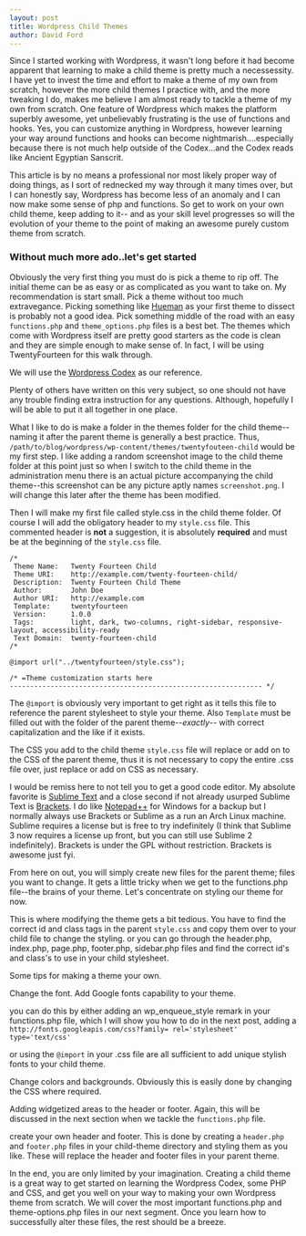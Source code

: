 ```yaml
---
layout: post
title: Wordpress Child Themes
author: David Ford
---
```


Since I started working with Wordpress, it wasn't long before it had become apparent that learning to make a child theme is pretty much a necessessity.  I have yet to invest the time and effort to make a theme of my own from scratch, however the more child themes I practice with, and the more tweaking I do, makes me believe I am almost ready to tackle a theme of my own from scratch.  One feature of Wordpress which makes the platform superbly awesome, yet unbelievably frustrating is the use of functions and hooks.  Yes, you can customize anything in Wordpress, however learning your way around functions and hooks can become nightmarish....especially because there is not much help outside of the Codex...and the Codex reads like Ancient Egyptian Sanscrit.

This article is by no means a professional nor most likely proper way of doing things, as I sort of rednecked my way through it many times over, but I can honestly say, Wordpress has become less of an anomaly and I can now make some sense of php and functions.  So get to work on your own child theme, keep adding to it-- and as your skill level progresses so will the evolution of your theme to the point of making an awesome purely custom theme from scratch.

### Without much more ado..let's get started

Obviously the very first thing you must do is pick a theme to rip off.  The initial theme can be as easy or as complicated as you want to take on.  My recommendation is start small.  Pick a theme without too much extravegance.  Picking something like [Hueman](http://alxmedia.se/themes/hueman/) as your first theme to dissect is probably not a good idea.  Pick something middle of the road with an easy `functions.php` and `theme_options.php` files is a best bet.  The themes which come with Wordpress itself are pretty good starters as the code is clean and they are simple enough to make sense of.  In fact, I will be using TwentyFourteen for this walk through.

We will use the [Wordpress Codex](http://codex.wordpress.org/Child_Themes) as our reference.

Plenty of others have written on this very subject, so one should not have any trouble finding extra instruction for any questions.  Although, hopefully I will be able to put it all together in one place.

What I like to do is make a folder in the themes folder for the child theme-- naming it after the parent theme is generally a best practice.  Thus, `/path/to/blog/wordpress/wp-content/themes/twentyfouteen-child` would be my first step.  I like adding a random screenshot image to the child theme folder at this point just so when I switch to the child theme in the administration menu there is an actual picture accompanying the child theme--this screenshot can be any picture aptly names `screenshot.png`.  I will change this later after the theme has been modified.

Then I will make my first file called style.css in the child theme folder. Of course I will add the obligatory header to my `style.css` file.  This commented header is <strong>not</strong> a suggestion, it is absolutely <strong>required</strong> and must be at the beginning of the `style.css` file.


```
/*
 Theme Name:   Twenty Fourteen Child
 Theme URI:    http://example.com/twenty-fourteen-child/
 Description:  Twenty Fourteen Child Theme
 Author:       John Doe
 Author URI:   http://example.com
 Template:     twentyfourteen
 Version:      1.0.0
 Tags:         light, dark, two-columns, right-sidebar, responsive-layout, accessibility-ready
 Text Domain:  twenty-fourteen-child
/*

@import url("../twentyfourteen/style.css");

/* =Theme customization starts here
-------------------------------------------------------------- */
```

The `@import` is obviously very important to get right as it tells this file to reference the parent stylesheet to style your theme.  Also `Template` must be filled out with the folder of the parent theme--*exactly*-- with correct capitalization and the like if it exists.

The CSS you add to the child theme `style.css` file will replace or add on to the CSS of the parent theme, thus it is not necessary to copy the entire .css file over, just replace or add on CSS as necessary.

I would be remiss here to not tell you to get a good code editor.  My absolute favorite is [Sublime Text](http://www.sublimetext.com) and a close second if not already usurped Sublime Text is [Brackets](http://brackets.io).  I do like [Notepad++](http://notepad-plus-plus.org/) for Windows for a backup but I normally always use Brackets or Sublime as a run an Arch Linux machine.  Sublime requires a license but is free to try indefinitely (I think that Sublime 3 now requires a license up front, but you can still use Sublime 2 indefinitely).  Brackets is under the GPL without restriction.  Brackets is awesome just fyi.

From here on out, you will simply create new files for the parent theme; files you want to change.  It gets a little tricky when we get to the functions.php file--the brains of your theme.  Let's concentrate on styling our theme for now.

This is where modifying the theme gets a bit tedious.  You have to find the correct id and class tags in the parent `style.css` and copy them over to your child file to change the styling.  or you can go through the header.php, index.php, page.php, footer.php, sidebar.php files and find the correct id's and class's to use in your child stylesheet.

Some tips for making a theme your own.

Change the font.  Add Google fonts capability to your theme.

you can do this by either adding an wp_enqueue_style remark in your functions.php file, which I will show you how to do in the next post, adding a `http://fonts.googleapis.com/css?family= rel='stylesheet' type='text/css'`

or using the `@import` in your .css file are all sufficient to add unique stylish fonts to your child theme.

Change colors and backgrounds.  Obviously this is easily done by changing the CSS where required.

Adding widgetized areas to the header or footer.  Again, this will be discussed in the next section when we tackle the `functions.php` file.

create your own header and footer.  This is done by creating a `header.php` and `footer.php` files in your child-theme directory and styling them as you like.  These will replace the header and footer files in your parent theme.

In the end, you are only limited by your imagination.  Creating a child theme is a great way to get started on learning the Wordpress Codex, some PHP and CSS, and get you well on your way to making your own Wordpress theme from scratch.  We will cover the most important functions.php and theme-options.php files in our next segment.  Once you learn how to successfully alter these files, the rest should be a breeze.
